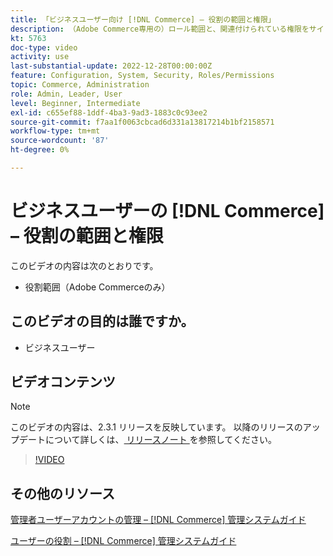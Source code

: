 ```yaml
---
title: 「ビジネスユーザー向け [!DNL Commerce] – 役割の範囲と権限」
description: （Adobe Commerce専用の）ロール範囲と、関連付けられている権限をサイトまたはストア別に定義する方法を説明します。
kt: 5763
doc-type: video
activity: use
last-substantial-update: 2022-12-28T00:00:00Z
feature: Configuration, System, Security, Roles/Permissions
topic: Commerce, Administration
role: Admin, Leader, User
level: Beginner, Intermediate
exl-id: c655ef88-1ddf-4ba3-9ad3-1883c0c93ee2
source-git-commit: f7aa1f0063cbcad6d331a13817214b1bf2158571
workflow-type: tm+mt
source-wordcount: '87'
ht-degree: 0%

---
```


# ビジネスユーザーの [!DNL Commerce] – 役割の範囲と権限

このビデオの内容は次のとおりです。

- 役割範囲（Adobe Commerceのみ）

## このビデオの目的は誰ですか。

- ビジネスユーザー

## ビデオコンテンツ

>[!NOTE]
>
>このビデオの内容は、2.3.1 リリースを反映しています。 以降のリリースのアップデートについて詳しくは、[ リリースノート ](https://experienceleague.adobe.com/docs/commerce-operations/release/notes/overview.html?lang=ja) を参照してください。

>[!VIDEO](https://video.tv.adobe.com/v/330041?quality=12&learn=on&captions=jpn)

## その他のリソース

[ 管理者ユーザーアカウントの管理 –  [!DNL Commerce]  管理システムガイド ](https://experienceleague.adobe.com/docs/commerce-admin/systems/user-accounts/permissions-users-all.html?lang=ja)

[ ユーザーの役割 –  [!DNL Commerce]  管理システムガイド ](https://experienceleague.adobe.com/docs/commerce-admin/systems/user-accounts/permissions-user-roles.html?lang=ja)
